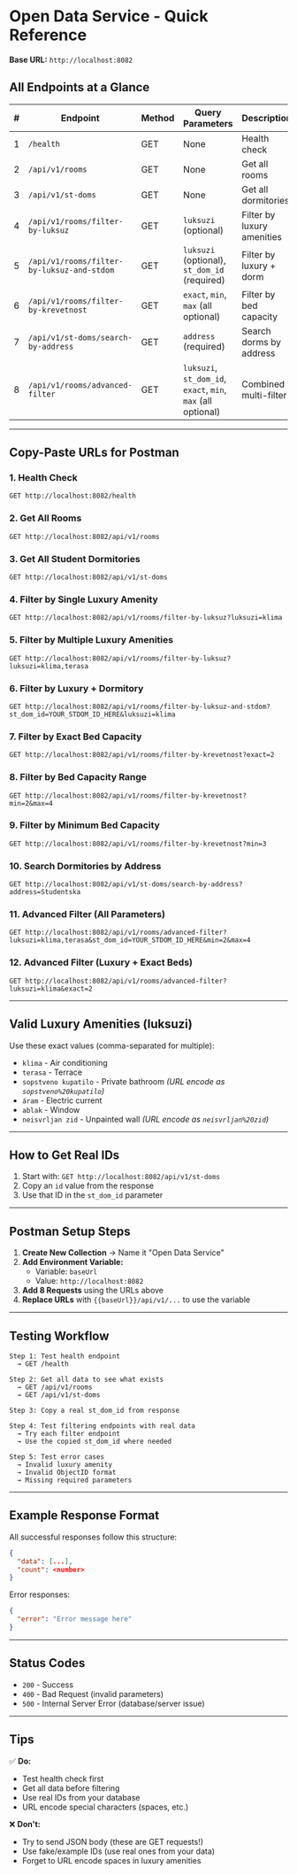 # Open Data Service - Quick Reference

**Base URL:** `http://localhost:8082`

## All Endpoints at a Glance

| # | Endpoint | Method | Query Parameters | Description |
|---|----------|--------|------------------|-------------|
| 1 | `/health` | GET | None | Health check |
| 2 | `/api/v1/rooms` | GET | None | Get all rooms |
| 3 | `/api/v1/st-doms` | GET | None | Get all dormitories |
| 4 | `/api/v1/rooms/filter-by-luksuz` | GET | `luksuzi` (optional) | Filter by luxury amenities |
| 5 | `/api/v1/rooms/filter-by-luksuz-and-stdom` | GET | `luksuzi` (optional), `st_dom_id` (required) | Filter by luxury + dorm |
| 6 | `/api/v1/rooms/filter-by-krevetnost` | GET | `exact`, `min`, `max` (all optional) | Filter by bed capacity |
| 7 | `/api/v1/st-doms/search-by-address` | GET | `address` (required) | Search dorms by address |
| 8 | `/api/v1/rooms/advanced-filter` | GET | `luksuzi`, `st_dom_id`, `exact`, `min`, `max` (all optional) | Combined multi-filter |

---

## Copy-Paste URLs for Postman

### 1. Health Check
```
GET http://localhost:8082/health
```

### 2. Get All Rooms
```
GET http://localhost:8082/api/v1/rooms
```

### 3. Get All Student Dormitories
```
GET http://localhost:8082/api/v1/st-doms
```

### 4. Filter by Single Luxury Amenity
```
GET http://localhost:8082/api/v1/rooms/filter-by-luksuz?luksuzi=klima
```

### 5. Filter by Multiple Luxury Amenities
```
GET http://localhost:8082/api/v1/rooms/filter-by-luksuz?luksuzi=klima,terasa
```

### 6. Filter by Luxury + Dormitory
```
GET http://localhost:8082/api/v1/rooms/filter-by-luksuz-and-stdom?st_dom_id=YOUR_STDOM_ID_HERE&luksuzi=klima
```

### 7. Filter by Exact Bed Capacity
```
GET http://localhost:8082/api/v1/rooms/filter-by-krevetnost?exact=2
```

### 8. Filter by Bed Capacity Range
```
GET http://localhost:8082/api/v1/rooms/filter-by-krevetnost?min=2&max=4
```

### 9. Filter by Minimum Bed Capacity
```
GET http://localhost:8082/api/v1/rooms/filter-by-krevetnost?min=3
```

### 10. Search Dormitories by Address
```
GET http://localhost:8082/api/v1/st-doms/search-by-address?address=Studentska
```

### 11. Advanced Filter (All Parameters)
```
GET http://localhost:8082/api/v1/rooms/advanced-filter?luksuzi=klima,terasa&st_dom_id=YOUR_STDOM_ID_HERE&min=2&max=4
```

### 12. Advanced Filter (Luxury + Exact Beds)
```
GET http://localhost:8082/api/v1/rooms/advanced-filter?luksuzi=klima&exact=2
```

---

## Valid Luxury Amenities (luksuzi)

Use these exact values (comma-separated for multiple):
- `klima` - Air conditioning
- `terasa` - Terrace
- `sopstveno kupatilo` - Private bathroom *(URL encode as `sopstveno%20kupatilo`)*
- `áram` - Electric current
- `ablak` - Window
- `neisvrljan zid` - Unpainted wall *(URL encode as `neisvrljan%20zid`)*

---

## How to Get Real IDs

1. Start with: `GET http://localhost:8082/api/v1/st-doms`
2. Copy an `id` value from the response
3. Use that ID in the `st_dom_id` parameter

---

## Postman Setup Steps

1. **Create New Collection** → Name it "Open Data Service"
2. **Add Environment Variable:**
   - Variable: `baseUrl`
   - Value: `http://localhost:8082`
3. **Add 8 Requests** using the URLs above
4. **Replace URLs** with `{{baseUrl}}/api/v1/...` to use the variable

---

## Testing Workflow

```
Step 1: Test health endpoint
  → GET /health

Step 2: Get all data to see what exists
  → GET /api/v1/rooms
  → GET /api/v1/st-doms

Step 3: Copy a real st_dom_id from response

Step 4: Test filtering endpoints with real data
  → Try each filter endpoint
  → Use the copied st_dom_id where needed

Step 5: Test error cases
  → Invalid luxury amenity
  → Invalid ObjectID format
  → Missing required parameters
```

---

## Example Response Format

All successful responses follow this structure:
```json
{
  "data": [...],
  "count": <number>
}
```

Error responses:
```json
{
  "error": "Error message here"
}
```

---

## Status Codes

- `200` - Success
- `400` - Bad Request (invalid parameters)
- `500` - Internal Server Error (database/server issue)

---

## Tips

✅ **Do:**
- Test health check first
- Get all data before filtering
- Use real IDs from your database
- URL encode special characters (spaces, etc.)

❌ **Don't:**
- Try to send JSON body (these are GET requests!)
- Use fake/example IDs (use real ones from your data)
- Forget to URL encode spaces in luxury amenities

